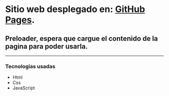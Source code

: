 
# Sitio web desplegado en: [GitHub Pages](https://angelcarballeira.github.io/preloader/).

## Preloader, espera que cargue el contenido de la pagina para poder usarla.
***
### Tecnologias usadas

- Html
- Css
- JavaScript
